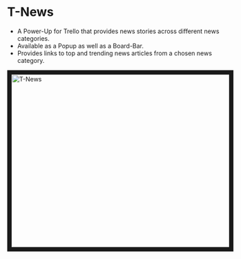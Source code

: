 # T-News

* A Power-Up for Trello that provides news stories across different news categories.
* Available as a Popup as well as a Board-Bar.
* Provides links to top and trending news articles from a chosen news category.

<img src="https://lh3.googleusercontent.com/Qiqvu3xFpM1xbUlKaJcKRlMVD0JFQVWS9klhcOhLC2_U3PnvDLVkMt8vIAwz4ChQUW1f2Hic9psOvyuMfAEVUy6TuxuhJSGTj6NgUgSEaYDheYCIdL-b12A7ADag-AXXOTbxdIT5wI39qd_8TwyFEh2V8kDLNS0flQ3fZrzi2YhVD1idr5iCfAK1000o5jR6Ul-5_s4IcGP91eJXvV1VWko5G73RAdWt4RulXcoWxwwj9v9hF8Os8hbiOKsHvtKAhBgilMe-saK460LFe2MHLqVR0LBQeNg3sIRatm6bq6feB42WGIq0qAwWfJn0zl7ycqKe1_w1J_MSXQAjsJ9NQPBlb-iYxMx3SXtJDLuxoCPrPzjbiJF-cFjNScfi-JJowMjO4iFfZL1YB5Zlq1BQMYDV-CYefMbNTnWk-qcVg5459uLdIszz8TI1HDasCAedmowIhFP32o-EpMz-873pAcqIIpIYFb59HAdiswpIsAohKxgvxTR9KFbdCpVNg5f7cmSlbp1GNJ0vN12w79k-iQuzR2sPyvFeawjCLVpAYHIeM1_nFyH875DnxUIx5Bh112pRb4XiZhB058EusCa5kj33NHSBqAhGH4EpiaXnhIFFutStRWdVaFTD=w1004-h476-no" alt="T-News" height="400" width="1000" border="10" />
